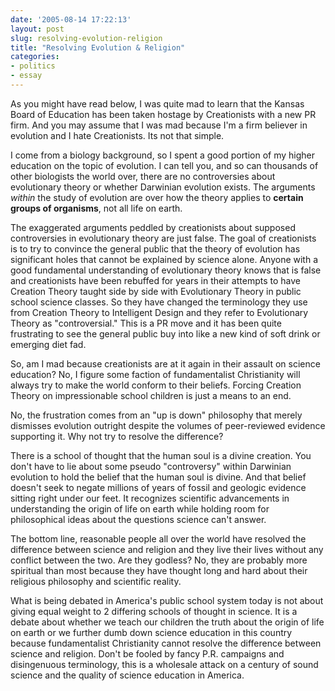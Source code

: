 ```yaml
---
date: '2005-08-14 17:22:13'
layout: post
slug: resolving-evolution-religion
title: "Resolving Evolution & Religion"
categories:
- politics
- essay
---
```


As you might have read below, I was quite mad to learn that the Kansas Board of Education has been taken hostage by Creationists with a new PR firm. And you may assume that I was mad because I'm a firm believer in evolution and I hate Creationists. Its not that simple.

I come from a biology background, so I spent a good portion of my higher education on the topic of evolution. I can tell you, and so can thousands of other biologists the world over, there are no controversies about evolutionary theory or whether Darwinian evolution exists. The arguments _within_ the study of evolution are over how the theory applies to **certain groups of organisms**, not all life on earth.

The exaggerated arguments peddled by creationists about supposed controversies in evolutionary theory are just false. The goal of creationists is to try to convince the general public that the theory of evolution has significant holes that cannot be explained by science alone. Anyone with a good fundamental understanding of evolutionary theory knows that is false and creationists have been rebuffed for years in their attempts to have Creation Theory taught side by side with Evolutionary Theory in public school science classes. So they have changed the terminology they use from Creation Theory to Intelligent Design and they refer to Evolutionary Theory as "controversial." This is a PR move and it has been quite frustrating to see the general public buy into like a new kind of soft drink or emerging diet fad.

So, am I mad because creationists are at it again in their assault on science education? No, I figure some faction of fundamentalist Christianity will always try to make the world conform to their beliefs. Forcing Creation Theory on impressionable school children is just a means to an end.

No, the frustration comes from an "up is down" philosophy that merely dismisses evolution outright despite the volumes of peer-reviewed evidence supporting it. Why not try to resolve the difference?

There is a school of thought that the human soul is a divine creation. You don't have to lie about some pseudo "controversy" within Darwinian evolution to hold the belief that the human soul is divine. And that belief doesn't seek to negate millions of years of fossil and geologic evidence sitting right under our feet. It recognizes scientific advancements in understanding the origin of life on earth while holding room for philosophical ideas about the questions science can't answer.

The bottom line, reasonable people all over the world have resolved the difference between science and religion and they live their lives without any conflict between the two. Are they godless? No, they are probably more spiritual than most because they have thought long and hard about their religious philosophy and scientific reality.

What is being debated in America's public school system today is not about giving equal weight to 2 differing schools of thought in science. It is a debate about whether we teach our children the truth about the origin of life on earth or we further dumb down science education in this country because fundamentalist Christianity cannot resolve the difference between science and religion. Don't be fooled by fancy P.R. campaigns and disingenuous terminology, this is a wholesale attack on a century of sound science and the quality of science education in America.
